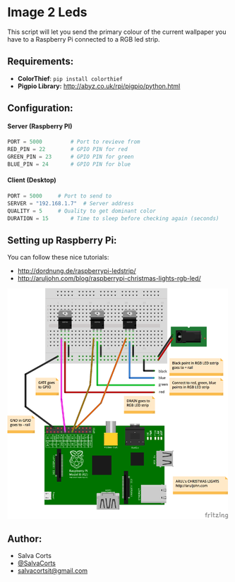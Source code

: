# Image 2 Leds

This script will let you send the primary colour of the current wallpaper you have to a Raspberry Pi connected to a RGB led strip.



## Requirements:

- **ColorThief**: `pip install colorthief`
- **Pigpio Library:** <u>http://abyz.co.uk/rpi/pigpio/python.html</u>





## Configuration:
#### Server (Raspberry PI)

```python
PORT = 5000	        # Port to revieve from
RED_PIN = 22		# GPIO PIN for red
GREEN_PIN = 23		# GPIO PIN for green
BLUE_PIN = 24		# GPIO PIN for blue
```

#### Client (Desktop)

```python
PORT = 5000		# Port to send to
SERVER = "192.168.1.7"	# Server address
QUALITY = 5		# Quality to get dominant color
DURATION = 15		# Time to sleep before checking again (seconds)
```



## Setting up Raspberry Pi:

You can follow these nice tutorials:

- <u>http://dordnung.de/raspberrypi-ledstrip/</u>
- <u>http://aruljohn.com/blog/raspberrypi-christmas-lights-rgb-led/ </u>

 ![rpi](schema.png)



## Author:

- Salva Corts
- [@SalvaCorts](https://twitter.com/SalvaCorts)
- salvacortsit@gmail.com

